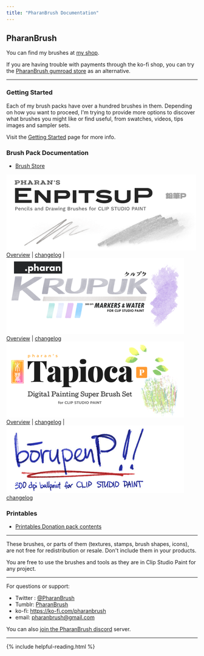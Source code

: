 ```yaml
---
title: "PharanBrush Documentation"
---
```


## PharanBrush

You can find my brushes at [my shop](https://ko-fi.com/pharanbrush/shop).

If you are having trouble with payments through the ko-fi shop, you can try the [PharanBrush gumroad store](https://pharan.gumroad.com) as an alternative.



---

### Getting Started

Each of my brush packs have over a hundred brushes in them. Depending on how you want to proceed, I'm trying to provide more options to discover what brushes you might like or find useful, from swatches, videos, tips images and sampler sets.

Visit the [Getting Started](getting-started) page for more info.


### Brush Pack Documentation
- [Brush Store](https://ko-fi.com/pharanbrush/shop)

[![](img/enpitsup/enpitsup-sidebar-banner.png)](enpitsup-overview) <br> [Overview](enpitsup-overview) \| [changelog](enpitsup-changelog) | [![](img/krupuk/krupuk-sidebar-banner.png)](krupuk-overview) <br> [Overview](krupuk-overview) \| [changelog](krupuk-changelog) 
[![](img/tapioca/tapioca-sidebar-banner.png)](tapioca-overview) <br> [Overview](tapioca-overview) \| [changelog](tapioca-changelog)  | [![](img/borupenp/borupenp-sidebar-banner.png)](borupenp-changelog) <br> [changelog](borupenp-changelog)


### Printables
- [Printables Donation pack contents](printables-contents)  

---

These brushes, or parts of them (textures, stamps, brush shapes, icons), are not free for redistribution or resale. Don't include them in your products.

You are free to use the brushes and tools as they are in Clip Studio Paint for any project.

---

For questions or support:

- Twitter : [@PharanBrush](https://twitter.com/PharanBrush)
- Tumblr: [PharanBrush](https://pharanbrush.tumblr.com/)
- ko-fi: https://ko-fi.com/pharanbrush
- email: pharanbrush@gmail.com

You can also [join the PharanBrush discord](https://discord.gg/NRdMxczDc3) server.


---

{% include helpful-reading.html %}

